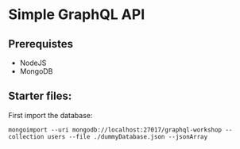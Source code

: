 # Simple GraphQL API

## Prerequistes

- NodeJS
- MongoDB

## Starter files:

First import the database:

```mongoimport --uri mongodb://localhost:27017/graphql-workshop --collection users --file ./dummyDatabase.json --jsonArray```